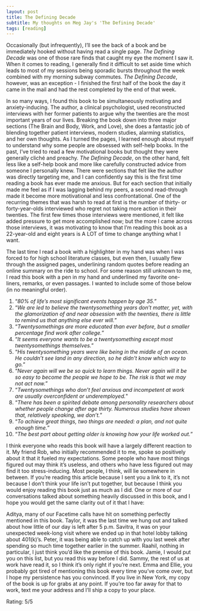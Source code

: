 ```yaml
---
layout: post
title: The Defining Decade
subtitle: My thoughts on Meg Jay's 'The Defining Decade'
tags: [reading]
---
```

Occasionally (but infrequently), I’ll see the back of a book and be immediately hooked without having read a single page. *The Defining Decade* was one of those rare finds that caught my eye the moment I saw it. When it comes to reading, I generally find it difficult to set aside time which leads to most of my sessions being sporadic bursts throughout the week combined with my morning subway commutes. *The Defining Decade*, however, was an exception - I finished the first half of the book the day it came in the mail and had the rest completed by the end of that week. 

In so many ways, I found this book to be simultaneously motivating and anxiety-inducing. The author, a clinical psychologist, used reconstructed interviews with her former patients to argue why the twenties are the most important years of our lives. Breaking the book down into three major sections (The Brain and Body, Work, and Love), she does a fantastic job of blending together patient interviews, modern studies, alarming statistics, and her own thoughts. As I turned the pages, I learned enough about myself to understand why some people are obsessed with self-help books. In the past, I’ve tried to read a few motivational books but thought they were generally cliché and preachy. *The Defining Decade*, on the other hand, felt less like a self-help book and more like carefully constructed advice from someone I personally knew. There were sections that felt like the author was directly targeting me, and I can confidently say this is the first time reading a book has ever made me anxious. But for each section that initially made me feel as if I was lagging behind my peers, a second read-through made it become more motivational and less confrontational. One of the recurring themes that was harsh to read at first is the number of thirty- or forty-year-olds interviewed who regret not taking more action in their twenties. The first few times those interviews were mentioned, it felt like added pressure to get more accomplished now; but the more I came across those interviews, it was motivating to know that I’m reading this book as a 22-year-old and eight years is A LOT of time to change anything what I want.

The last time I read a book with a highlighter in my hand was when I was forced to for high school literature classes, but even then, I usually flew through the assigned pages, underlining random quotes before reading an online summary on the ride to school. For some reason still unknown to me, I read this book with a pen in my hand and underlined my favorite one-liners, remarks, or even passages. I wanted to include some of those below (in no meaningful order).
1.	“*80% of life’s most significant events happen by age 35.*”
2.	“*We are led to believe the twentysomething years don’t matter, yet, with the glamorization of and near obsession with the twenties, there is little to remind us that anything else ever will.*”
3.	“*Twentysomethings are more educated than ever before, but a smaller percentage find work after college.*”
4.	“*It seems everyone wants to be a twentysomething except most twentysomethings themselves.*”
5.	“*His twentysomething years were like being in the middle of an ocean. He couldn’t see land in any direction, so he didn’t know which way to go.*”
6.	“*Never again will we be so quick to learn things. Never again will it be so easy to become the people we hope to be. The risk is that we may not act now.*”
7.	“*Twentysomethings who don’t feel anxious and incompetent at work are usually overconfident or underemployed.*"
8.	“*There has been a spirited debate among personality researchers about whether people change after age thirty. Numerous studies have shown that, relatively speaking, we don’t.*”
9.	“*To achieve great things, two things are needed: a plan, and not quite enough time.*”
10.	“*The best part about getting older is knowing how your life worked out.*”

I think everyone who reads this book will have a largely different reaction to it. My friend Rob, who initially recommended it to me, spoke so positively about it that it fueled my expectations. Some people who have most things figured out may think it’s useless, and others who have less figured out may find it too stress-inducing. Most people, I think, will lie somewhere in between. If you’re reading this article because I sent you a link to it, it’s not because I don’t think your life isn’t put together, but because I think you would enjoy reading this book just as much as I did. One or more of our conversations talked about something heavily discussed in this book, and I hope you would get the same clarity out of it that I have:

Aditya, many of our Facetime calls have hit on something perfectly mentioned in this book. Taylor, it was the last time we hung out and talked about how little of our day is left after 5 p.m. Savitra, it was on your unexpected week-long visit where we ended up in that hotel lobby talking about 401(k)’s. Peter, it was being able to catch up with you last week after spending so much time together earlier in the summer. Raahil, nothing in particular, I just think you’d like the premise of this book. Jamie, I would put you on this list, but you read this way before I did. Sammy, the rest of us at work have read it, so I think it’s only right if you’re next. Emma and Ellie, you probably got tired of mentioning this book every time you’ve come over, but I hope my persistence has you convinced.  If you live in New York, my copy of the book is up for grabs at any point. If you’re too far away for that to work, text me your address and I’ll ship a copy to your place.

Rating: 5/5
